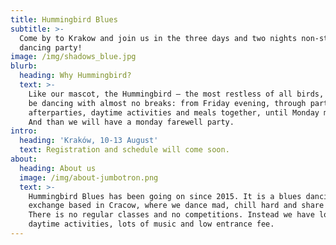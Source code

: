 ```yaml
---
title: Hummingbird Blues
subtitle: >-
  Come by to Krakow and join us in the three days and two nights non-stop
  dancing party!
image: /img/shadows_blue.jpg
blurb:
  heading: Why Hummingbird?
  text: >-
    Like our mascot, the Hummingbird – the most restless of all birds, we will
    be dancing with almost no breaks: from Friday evening, through parties,
    afterparties, daytime activities and meals together, until Monday morning.
    And than we will have a monday farewell party.
intro:
  heading: 'Kraków, 10-13 August'
  text: Registration and schedule will come soon.
about:
  heading: About us
  image: /img/about-jumbotron.png
  text: >-
    Hummingbird Blues has been going on since 2015. It is a blues dancing
    exchange based in Cracow, where we dance mad, chill hard and share crazy.
    There is no regular classes and no competitions. Instead we have lots of
    daytime activities, lots of music and low entrance fee.
---
```



